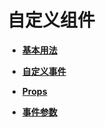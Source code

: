 # 自定义组件<a name="ZH-CN_TOPIC_0000001115974756"></a>

-   **[基本用法](基本用法.md)**  

-   **[自定义事件](自定义事件.md)**  

-   **[Props](Props.md)**  

-   **[事件参数](事件参数.md)**  


